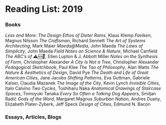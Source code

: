 # Reading List: 2019

### Books

*Less and More: The Design Ethos of Dieter Rams*, Klaus Klemp
*Faviken*, Magnus Nilsson
*The Craftsman*, Richard Sennett
*The Art of Systems Architecting*, Mark Maier
*Maeda@Media*, John Maeda
*The Laws of Simplicity*, John Maeda
*Field Notes on Science & Nature*, Michael Canfield
*The ABC’s of ⚠️🆘🔵*, Ellen Lupton & J. Abbott Miller
*Notes on the Synthesis of Form*, Christopher Alexander
*A City Is Not a Tree*, Christopher Alexander
*Pedagogical Sketchbook*, Paul Klee
*The Tao of Philosophy*, Alan Watts
*The Nature & Aesthetics of Design*, David Pye
*The Death and Life of Great American Cities*, Jane Jacobs
*Shifting Patterns*, Eva Guttman, Gabriele Kaiser, Claudia Mazanek
*The Image of the City*, Kevin Lynch
*Invisible Cities*, Italo Calvino
*Two Cycles*, Toshiharu Naka
*Anatomical Drawings of Staircase Spaces*, Tomoyuki Tanaka
*Every So Often a Talking Dog Appears*, Smiljan Radić
*Gods of the Word*, Margaret Magnus
*Suburban Nation*, Andres Duany, Elizabeth Plater-Zyberk, Jeff Speck
*Design of Cities*, Edmund N. Bacon

### Essays, Articles, Blogs